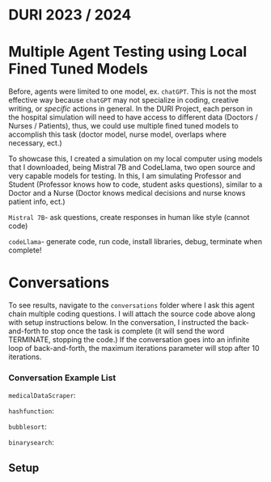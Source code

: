 # DURI 2023 / 2024
# Multiple Agent Testing using Local Fined Tuned Models

Before, agents were limited to one model, ex. `chatGPT`. This is not the most effective way because `chatGPT` may not specialize in coding, creative writing, or *specific* actions in general. In the DURI Project, each person in the hospital simulation will need to have access to different data (Doctors / Nurses / Patients), thus, we could use multiple fined tuned models to accomplish this task (doctor model, nurse model, overlaps where necessary, ect.)

To showcase this, I created a simulation on my local computer using models that I downloaded, being Mistral 7B and CodeLlama, two open source and very capable models for testing. In this, I am simulating Professor and Student (Professor knows how to code, student asks questions), similar to a Doctor and a Nurse (Doctor knows medical decisions and nurse knows patient info, ect.)

`Mistral 7B`- ask questions, create responses in human like style (cannot code)

`codeLlama`- generate code, run code, install libraries, debug, terminate when complete!

# Conversations

To see results, navigate to the `conversations` folder where I ask this agent chain multiple coding questions. I will attach the source code above along with setup instructions below. In the conversation, I instructed the back-and-forth to stop once the task is complete (it will send the word TERMINATE, stopping the code.) If the conversation goes into an infinite loop of back-and-forth, the maximum iterations parameter will stop after 10 iterations.

### Conversation Example List

`medicalDataScraper`: 

`hashfunction`:

`bubblesort`:

`binarysearch`:



## Setup


